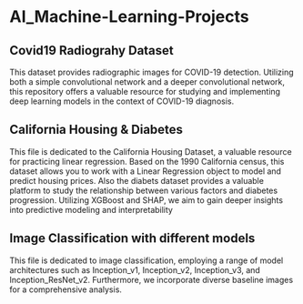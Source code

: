 # AI_Machine-Learning-Projects

## Covid19 Radiograhy Dataset
This dataset provides radiographic images for COVID-19 detection. Utilizing both a simple convolutional network and a deeper convolutional network, this repository offers a valuable resource for studying and implementing deep learning models in the context of COVID-19 diagnosis.

## California Housing & Diabetes
This file is dedicated to the California Housing Dataset, a valuable resource for practicing linear regression. Based on the 1990 California census, this dataset allows you to work with a Linear Regression object to model and predict housing prices. Also the diabets dataset provides a valuable platform to study the relationship between various factors and diabetes progression. Utilizing XGBoost and SHAP, we aim to gain deeper insights into predictive modeling and interpretability

## Image Classification with different models
This file is dedicated to image classification, employing a range of model architectures such as Inception_v1, Inception_v2, Inception_v3, and Inception_ResNet_v2. Furthermore, we incorporate diverse baseline images for a comprehensive analysis.

